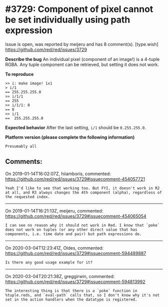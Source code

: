 
#3729: Component of pixel cannot be set individually using path expression
================================================================================
Issue is open, was reported by meijeru and has 8 comment(s).
[type.wish]
<https://github.com/red/red/issues/3729>

**Describe the bug**
An individual pixel (component of an image!) is a 4-tuple RGBA. Any tuple component can be retrieved, but setting it does not work.

**To reproduce**
```
>> i: make image! 1x1
> i/1
== 255.255.255.0
>> i/1/1
== 255
>> i/1/1: 0
== 0
>> i/1
==  255.255.255.0
```
**Expected behavior**
After the last setting, `i/1` should be `0.255.255.0`.

**Platform version (please complete the following information)**
```
Presumably all
```



Comments:
--------------------------------------------------------------------------------

On 2019-01-14T16:02:07Z, hiiamboris, commented:
<https://github.com/red/red/issues/3729#issuecomment-454057721>

    Yeah I'd like to see that working too. But FYI, it doesn't work in R2 at all, and R3 always changes the 4th component (alpha), regardless of the requested index.

--------------------------------------------------------------------------------

On 2019-01-14T16:21:13Z, meijeru, commented:
<https://github.com/red/red/issues/3729#issuecomment-454065054>

    I can see no reason why it should not work in Red. I know that `poke` does not work on tuples (or any other direct value that has components, i.e. time date and pair) but path expressions do.

--------------------------------------------------------------------------------

On 2020-03-04T12:23:41Z, Oldes, commented:
<https://github.com/red/red/issues/3729#issuecomment-594489887>

    Is there any good usage example for it?

--------------------------------------------------------------------------------

On 2020-03-04T20:21:38Z, greggirwin, commented:
<https://github.com/red/red/issues/3729#issuecomment-594813992>

    The interesting thing is that there is a `poke` function in %tuple.reds, and `eval-path` calls that, so I don't know why it's not set in the action handlers when the datatype is registered.


